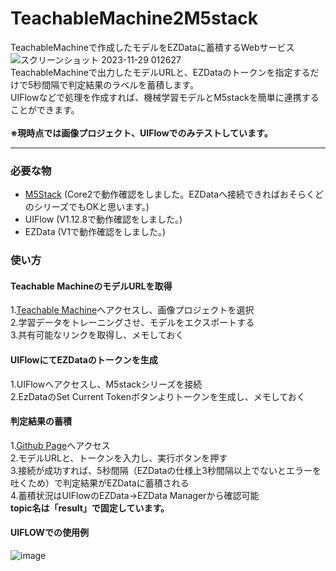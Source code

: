# TeachableMachine2M5stack
TeachableMachineで作成したモデルをEZDataに蓄積するWebサービス
![スクリーンショット 2023-11-29 012627](https://github.com/y-fujimoto1009/TeachableMachine2M5stack/assets/63994394/1ee96028-ff96-4afd-8252-29c55b7c80eb)<br>
TeachableMachineで出力したモデルURLと、EZDataのトークンを指定するだけで5秒間隔で判定結果のラベルを蓄積します。<br>
UIFlowなどで処理を作成すれば、機械学習モデルとM5stackを簡単に連携することができます。<br>
<br>
**※現時点では画像プロジェクト、UIFlowでのみテストしています。**

---

### 必要な物 ###
* [M5Stack](http://www.m5stack.com/ "M5stack") (Core2で動作確認をしました。EZDataへ接続できればおそらくどのシリーズでもOKと思います。)<br>
* UIFlow  (V1.12.8で動作確認をしました。)<br>
* EZData  (V1で動作確認をしました。)<br>

### 使い方 ###
#### Teachable MachineのモデルURLを取得 ####
1.[Teachable Machine](https://teachablemachine.withgoogle.com/ "Teachable Machine")へアクセスし、画像プロジェクトを選択<br>
2.学習データをトレーニングさせ、モデルをエクスポートする<br>
3.共有可能なリンクを取得し、メモしておく<br>

#### UIFlowにてEZDataのトークンを生成 ####
1.UIFlowへアクセスし、M5stackシリーズを接続<br>
2.EzDataのSet Current Tokenボタンよりトークンを生成し、メモしておく<br>

#### 判定結果の蓄積 ####
1.[Github Page](https://y-fujimoto1009.github.io/TeachableMachine2M5stack/ "Github Page")へアクセス<br>
2.モデルURLと、トークンを入力し、実行ボタンを押す<br>
3.接続が成功すれば、5秒間隔（EZDataの仕様上3秒間隔以上でないとエラーを吐くため）で判定結果がEZDataに蓄積される<br>
4.蓄積状況はUIFlowのEZData→EZData Managerから確認可能<br>
**topic名は「result」で固定しています。**

#### UIFLOWでの使用例 ####
![image](https://github.com/y-fujimoto1009/TeachableMachine2M5stack/assets/63994394/51cf5801-eb61-4c8c-9f06-8b286edfa9bc)
